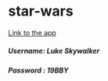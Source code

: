 # star-wars

[Link to the app](https://alok92.github.io/star-wars)

##### Username: Luke Skywalker
##### Password : 19BBY
